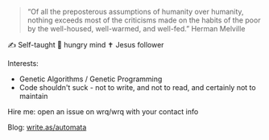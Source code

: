 > “Of all the preposterous assumptions of humanity over humanity, nothing exceeds most of the criticisms made on the habits of the poor by the well-housed, well-warmed, and well-fed.”
Herman Melville 

✍ Self-taught 🧠 hungry mind ✝️ Jesus follower

Interests:
* Genetic Algorithms / Genetic Programming 
* Code shouldn't suck - not to write, and not to read, and certainly not to maintain

Hire me: open an issue on wrq/wrq with your contact info

Blog: [write.as/automata](https://write.as/automata)
